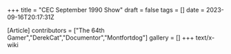 +++
title = "CEC September 1990 Show"
draft = false
tags = []
date = 2023-09-16T20:17:31Z

[Article]
contributors = ["The 64th Gamer","DerekCat","Documentor","Montfortdog"]
gallery = []
+++
text/x-wiki